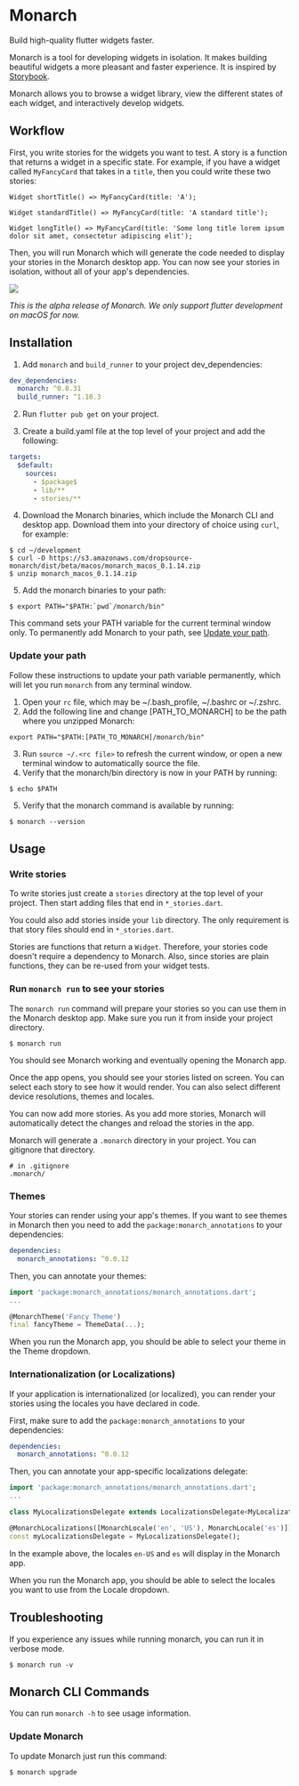 # Monarch
Build high-quality flutter widgets faster.

Monarch is a tool for developing widgets in isolation. It makes building 
beautiful widgets a more pleasant and faster experience. It is inspired by 
[Storybook](https://storybook.js.org/).

Monarch allows you to browse a widget library, view the different states of 
each widget, and interactively develop widgets.

## Workflow
First, you write stories for the widgets you want to test. A story is a 
function that returns a widget in a specific state. For example, if you have 
a widget called `MyFancyCard` that takes in a `title`, then you could write 
these two stories:

```
Widget shortTitle() => MyFancyCard(title: 'A');

Widget standardTitle() => MyFancyCard(title: 'A standard title');

Widget longTitle() => MyFancyCard(title: 'Some long title lorem ipsum dolor sit amet, consectetur adipiscing elit');
```

Then, you will run Monarch which will generate the code needed 
to display your stories in the Monarch desktop app. You can now see your 
stories in isolation, without all of your app's dependencies.

![](https://github.com/Dropsource/monarch/blob/master/monarch/docs/images/monarch_long_title.png)

_This is the alpha release of Monarch. We only support flutter development on macOS for now._

## Installation

1. Add `monarch` and `build_runner` to your project dev_dependencies:
```yaml
dev_dependencies:
  monarch: ^0.0.31
  build_runner: ^1.10.3
```

2. Run `flutter pub get` on your project.

3. Create a build.yaml file at the top level of your project and add the 
following:
```yaml
targets:
  $default:
    sources:
      - $package$
      - lib/**
      - stories/**
```

4. Download the Monarch binaries, which include the Monarch CLI and desktop app. 
Download them into your directory of choice using `curl`, for example:

```shell
$ cd ~/development
$ curl -O https://s3.amazonaws.com/dropsource-monarch/dist/beta/macos/monarch_macos_0.1.14.zip
$ unzip monarch_macos_0.1.14.zip
```

5. Add the monarch binaries to your path:
```shell
$ export PATH="$PATH:`pwd`/monarch/bin"
```
This command sets your PATH variable for the current terminal window only. To permanently add Monarch to your path, see [Update your path](#update-your-path).

### Update your path
Follow these instructions to update your path variable permanently, which will let you run `monarch` from any terminal window.

1. Open your `rc` file, which may be ~/.bash_profile, ~/.bashrc or ~/.zshrc.
2. Add the following line and change [PATH_TO_MONARCH] to be the path where you unzipped Monarch:
```shell
export PATH="$PATH:[PATH_TO_MONARCH]/monarch/bin"
```
3. Run `source ~/.<rc file>` to refresh the current window, or open a new terminal window to automatically source the file.
4. Verify that the monarch/bin directory is now in your PATH by running:
```shell
$ echo $PATH
```
5. Verify that the monarch command is available by running:
```
$ monarch --version
```

## Usage

### Write stories
To write stories just create a `stories` directory at the top level of your 
project. Then start adding files that end in `*_stories.dart`.

You could also add stories inside your `lib` directory. The only requirement 
is that story files should end in `*_stories.dart`.

Stories are functions that return a `Widget`. Therefore, your stories code
doesn't require a dependency to Monarch. Also, since stories are plain functions,
they can be re-used from your widget tests.

### Run `monarch run` to see your stories
The `monarch run` command will prepare your stories so you can use them in the 
Monarch desktop app. Make sure you run it from inside your project directory.
```shell
$ monarch run
```
You should see Monarch working and eventually opening the Monarch app.

Once the app opens, you should see your stories listed on screen. You can 
select each story to see how it would render. You can also select different 
device resolutions, themes and locales.

You can now add more stories. As you add more stories, Monarch will 
automatically detect the changes and reload the stories in the app.

Monarch will generate a `.monarch` directory in your project. You
can gitignore that directory.
```
# in .gitignore
.monarch/
```


### Themes
Your stories can render using your app's themes. If you want to see themes in 
Monarch then you need to add the 
`package:monarch_annotations` to your dependencies:
```yaml
dependencies:
  monarch_annotations: ^0.0.12
``` 
Then, you can annotate your themes:
```dart
import 'package:monarch_annotations/monarch_annotations.dart';
...

@MonarchTheme('Fancy Theme')
final fancyTheme = ThemeData(...);
```
When you run the Monarch app, you should be able to select your theme in the 
Theme dropdown.


### Internationalization (or Localizations)
If your application is internationalized (or localized), you can render your stories using the locales 
you have declared in code.

First, make sure to add the `package:monarch_annotations` to your dependencies:
```yaml
dependencies:
  monarch_annotations: ^0.0.12
``` 
Then, you can annotate your app-specific localizations delegate:
```dart
import 'package:monarch_annotations/monarch_annotations.dart';
...

class MyLocalizationsDelegate extends LocalizationsDelegate<MyLocalizations> {...}

@MonarchLocalizations([MonarchLocale('en', 'US'), MonarchLocale('es')])
const myLocalizationsDelegate = MyLocalizationsDelegate();
```
In the example above, the locales `en-US` and `es` will display in the Monarch app.

When you run the Monarch app, you should be able to select the locales you want
to use from the Locale dropdown.


## Troubleshooting
If you experience any issues while running monarch, you can run it in 
verbose mode.
```shell
$ monarch run -v
```

## Monarch CLI Commands
You can run `monarch -h` to see usage information.

### Update Monarch
To update Monarch just run this command:
```shell
$ monarch upgrade
```

